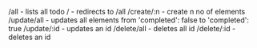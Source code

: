 /all - lists all todo
/ - redirects to /all
/create/:n - create n no of elements
/update/all - updates all elements from 'completed': false to 'completed': true
/update/:id - updates an id
/delete/all - deletes all id
/delete/:id - deletes an id
